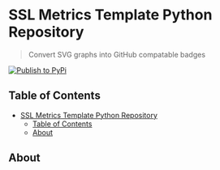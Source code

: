 # SSL Metrics Template Python Repository

> Convert SVG graphs into GitHub compatable badges

[![Publish to PyPi](https://github.com/SoftwareSystemsLaboratory/ssl-metrics-badges/actions/workflows/pypi.yml/badge.svg)](https://github.com/SoftwareSystemsLaboratory/ssl-metrics-badges/actions/workflows/pypi.yml)

## Table of Contents

- [SSL Metrics Template Python Repository](#ssl-metrics-template-python-repository)
  - [Table of Contents](#table-of-contents)
  - [About](#about)

## About
